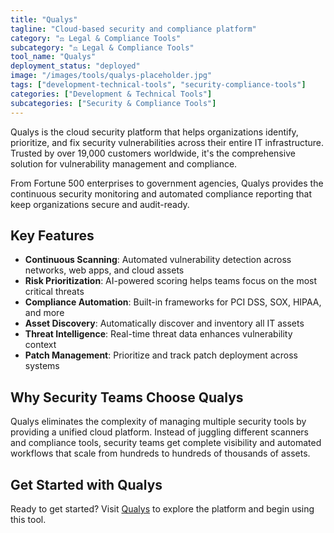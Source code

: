```yaml
---
title: "Qualys"
tagline: "Cloud-based security and compliance platform"
category: "⚖️ Legal & Compliance Tools"
subcategory: "⚖️ Legal & Compliance Tools"
tool_name: "Qualys"
deployment_status: "deployed"
image: "/images/tools/qualys-placeholder.jpg"
tags: ["development-technical-tools", "security-compliance-tools"]
categories: ["Development & Technical Tools"]
subcategories: ["Security & Compliance Tools"]
---
```

Qualys is the cloud security platform that helps organizations identify, prioritize, and fix security vulnerabilities across their entire IT infrastructure. Trusted by over 19,000 customers worldwide, it's the comprehensive solution for vulnerability management and compliance.

From Fortune 500 enterprises to government agencies, Qualys provides the continuous security monitoring and automated compliance reporting that keep organizations secure and audit-ready.

## Key Features
- **Continuous Scanning**: Automated vulnerability detection across networks, web apps, and cloud assets
- **Risk Prioritization**: AI-powered scoring helps teams focus on the most critical threats
- **Compliance Automation**: Built-in frameworks for PCI DSS, SOX, HIPAA, and more
- **Asset Discovery**: Automatically discover and inventory all IT assets
- **Threat Intelligence**: Real-time threat data enhances vulnerability context
- **Patch Management**: Prioritize and track patch deployment across systems

## Why Security Teams Choose Qualys
Qualys eliminates the complexity of managing multiple security tools by providing a unified cloud platform. Instead of juggling different scanners and compliance tools, security teams get complete visibility and automated workflows that scale from hundreds to hundreds of thousands of assets.

## Get Started with Qualys

Ready to get started? Visit [Qualys](https://www.qualys.com) to explore the platform and begin using this tool.